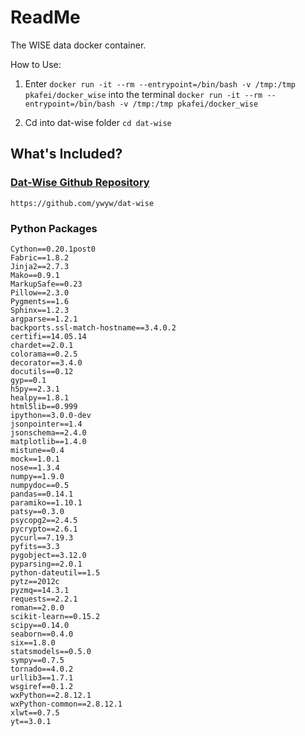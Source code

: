 # ReadMe

The WISE data docker container. 


How to Use:

1. Enter `docker run -it --rm --entrypoint=/bin/bash -v /tmp:/tmp pkafei/docker_wise` into the terminal
`docker run -it --rm --entrypoint=/bin/bash -v /tmp:/tmp pkafei/docker_wise`

2. Cd into dat-wise folder
`cd dat-wise`

## What's Included?

### [Dat-Wise Github Repository](https://github.com/ywyw/dat-wise)
`https://github.com/ywyw/dat-wise`

### Python Packages
```
Cython==0.20.1post0
Fabric==1.8.2
Jinja2==2.7.3
Mako==0.9.1
MarkupSafe==0.23
Pillow==2.3.0
Pygments==1.6
Sphinx==1.2.3
argparse==1.2.1
backports.ssl-match-hostname==3.4.0.2
certifi==14.05.14
chardet==2.0.1
colorama==0.2.5
decorator==3.4.0
docutils==0.12
gyp==0.1
h5py==2.3.1
healpy==1.8.1
html5lib==0.999
ipython==3.0.0-dev
jsonpointer==1.4
jsonschema==2.4.0
matplotlib==1.4.0
mistune==0.4
mock==1.0.1
nose==1.3.4
numpy==1.9.0
numpydoc==0.5
pandas==0.14.1
paramiko==1.10.1
patsy==0.3.0
psycopg2==2.4.5
pycrypto==2.6.1
pycurl==7.19.3
pyfits==3.3
pygobject==3.12.0
pyparsing==2.0.1
python-dateutil==1.5
pytz==2012c
pyzmq==14.3.1
requests==2.2.1
roman==2.0.0
scikit-learn==0.15.2
scipy==0.14.0
seaborn==0.4.0
six==1.8.0
statsmodels==0.5.0
sympy==0.7.5
tornado==4.0.2
urllib3==1.7.1
wsgiref==0.1.2
wxPython==2.8.12.1
wxPython-common==2.8.12.1
xlwt==0.7.5
yt==3.0.1
```